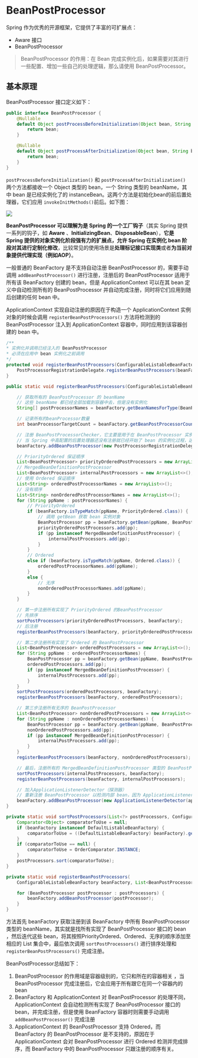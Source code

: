# BeanPostProcessor

Spring 作为优秀的开源框架，它提供了丰富的可扩展点：
- Aware 接口
- BeanPostProcessor

> BeanPostProcessor 的作用：在 Bean 完成实例化后，如果需要对其进行一些配置、增加一些自己的处理逻辑，那么请使用 BeanPostProcessor。

## 基本原理

BeanPostProcessor 接口定义如下：

```java
public interface BeanPostProcessor {
    @Nullable
    default Object postProcessBeforeInitialization(Object bean, String beanName) throws BeansException {
        return bean;
    }

    @Nullable
    default Object postProcessAfterInitialization(Object bean, String beanName) throws BeansException {
        return bean;
    }
}
```

`postProcessBeforeInitialization()` 和 `postProcessAfterInitialization()` 两个方法都接收一个 Object 类型的 bean，一个 String 类型的 beanName，其中 bean 是已经实例化了的 instanceBean。这两个方法是初始化bean的前后置处理器，它们应用 `invokeInitMethods()`前后。如下图：

![](./images/BeanPostProcessor.png)

**BeanPostProcessor 可以理解为是 Spring 的一个工厂钩子**（其实 Spring 提供一系列的钩子，如 **Aware** 、**InitializingBean**、**DisposableBean**），**它是 Spring 提供的对象实例化阶段强有力的扩展点，允许 Spring 在实例化 bean 阶段对其进行定制化修改**，比较常见的使用场景是**处理标记接口实现类**或者**为当前对象提供代理实现（例如AOP）**。

一般普通的 BeanFactory 是不支持自动注册 BeanPostProcessor 的，需要手动调用 `addBeanPostProcessor()` 进行注册，注册后的 BeanPostProcessor 适用于所有该 BeanFactory 创建的 bean，但是 ApplicationContext 可以在其 bean 定义中自动检测所有的 BeanPostProcessor 并自动完成注册，同时将它们应用到随后创建的任何 bean 中。

ApplicationContext 实现自动注册的原因在于构造一个 ApplicationContext 实例对象的时候会调用 `registerBeanPostProcessors()` 方法将检测到的 BeanPostProcessor 注入到 ApplicationContext 容器中，同时应用到该容器创建的 bean 中。

```java
/**
* 实例化并调用已经注入的 BeanPostProcessor
* 必须在应用中 bean 实例化之前调用
*/
protected void registerBeanPostProcessors(ConfigurableListableBeanFactory beanFactory) {
    PostProcessorRegistrationDelegate.registerBeanPostProcessors(beanFactory, this);
}

public static void registerBeanPostProcessors(ConfigurableListableBeanFactory beanFactory, AbstractApplicationContext applicationContext) {

    // 获取所有的 BeanPostProcessor 的 beanName
    // 这些 beanName 都已经全部加载到容器中去，但是没有实例化
    String[] postProcessorNames = beanFactory.getBeanNamesForType(BeanPostProcessor.class, true, false);

    // 记录所有的beanProcessor数量
    int beanProcessorTargetCount = beanFactory.getBeanPostProcessorCount() + 1 + postProcessorNames.length;

    // 注册 BeanPostProcessorChecker，它主要是用于在 BeanPostProcessor 实例化期间记录日志
    // 当 Spring 中高配置的后置处理器还没有注册就已经开始了 bean 的实例化过程，这个时候便会打印 BeanPostProcessorChecker 中的内容
    beanFactory.addBeanPostProcessor(new PostProcessorRegistrationDelegate.BeanPostProcessorChecker(beanFactory, beanProcessorTargetCount));

    // PriorityOrdered 保证顺序
    List<BeanPostProcessor> priorityOrderedPostProcessors = new ArrayList<>();
    // MergedBeanDefinitionPostProcessor
    List<BeanPostProcessor> internalPostProcessors = new ArrayList<>();
    // 使用 Ordered 保证顺序
    List<String> orderedPostProcessorNames = new ArrayList<>();
    // 没有顺序
    List<String> nonOrderedPostProcessorNames = new ArrayList<>();
    for (String ppName : postProcessorNames) {
        // PriorityOrdered
        if (beanFactory.isTypeMatch(ppName, PriorityOrdered.class)) {
            // 调用 getBean 获取 bean 实例对象
            BeanPostProcessor pp = beanFactory.getBean(ppName, BeanPostProcessor.class);
            priorityOrderedPostProcessors.add(pp);
            if (pp instanceof MergedBeanDefinitionPostProcessor) {
                internalPostProcessors.add(pp);
            }
        }
        // Ordered
        else if (beanFactory.isTypeMatch(ppName, Ordered.class)) {
            orderedPostProcessorNames.add(ppName);
        }
        else {
            // 无序
            nonOrderedPostProcessorNames.add(ppName);
        }
    }

    // 第一步注册所有实现了 PriorityOrdered 的BeanPostProcessor
    // 先排序
    sortPostProcessors(priorityOrderedPostProcessors, beanFactory);
    // 后注册
    registerBeanPostProcessors(beanFactory, priorityOrderedPostProcessors);

    // 第二步注册所有实现了 Ordered 的 BeanPostProcessor
    List<BeanPostProcessor> orderedPostProcessors = new ArrayList<>();
    for (String ppName : orderedPostProcessorNames) {
        BeanPostProcessor pp = beanFactory.getBean(ppName, BeanPostProcessor.class);
        orderedPostProcessors.add(pp);
        if (pp instanceof MergedBeanDefinitionPostProcessor) {
            internalPostProcessors.add(pp);
        }
    }
    sortPostProcessors(orderedPostProcessors, beanFactory);
    registerBeanPostProcessors(beanFactory, orderedPostProcessors);

    // 第三步注册所有无序的 BeanPostProcessor
    List<BeanPostProcessor> nonOrderedPostProcessors = new ArrayList<>();
    for (String ppName : nonOrderedPostProcessorNames) {
        BeanPostProcessor pp = beanFactory.getBean(ppName, BeanPostProcessor.class);
        nonOrderedPostProcessors.add(pp);
        if (pp instanceof MergedBeanDefinitionPostProcessor) {
            internalPostProcessors.add(pp);
        }
    }
    registerBeanPostProcessors(beanFactory, nonOrderedPostProcessors);

    // 最后，注册所有的 MergedBeanDefinitionPostProcessor 类型的 BeanPostProcessor
    sortPostProcessors(internalPostProcessors, beanFactory);
    registerBeanPostProcessors(beanFactory, internalPostProcessors);

    // 加入ApplicationListenerDetector（探测器）
    // 重新注册 BeanPostProcessor 以检测内部 bean，因为 ApplicationListeners 将其移动到处理器链的末尾
    beanFactory.addBeanPostProcessor(new ApplicationListenerDetector(applicationContext));
}

private static void sortPostProcessors(List<?> postProcessors, ConfigurableListableBeanFactory beanFactory) {
    Comparator<Object> comparatorToUse = null;
    if (beanFactory instanceof DefaultListableBeanFactory) {
        comparatorToUse = ((DefaultListableBeanFactory) beanFactory).getDependencyComparator();
    }
    if (comparatorToUse == null) {
        comparatorToUse = OrderComparator.INSTANCE;
    }
    postProcessors.sort(comparatorToUse);
}

private static void registerBeanPostProcessors(
    ConfigurableListableBeanFactory beanFactory, List<BeanPostProcessor> postProcessors) {

    for (BeanPostProcessor postProcessor : postProcessors) {
        beanFactory.addBeanPostProcessor(postProcessor);
    }
}
```

方法首先 beanFactory 获取注册到该 BeanFactory 中所有 BeanPostProcessor 类型的 beanName，其实就是找所有实现了 BeanPostProcessor 接口的 bean ，然后迭代这些 bean，将其按照PriorityOrdered、Ordered、无序的顺序添加至相应的 List 集合中，最后依次调用 `sortPostProcessors()` 进行排序处理和 `registerBeanPostProcessors()` 完成注册。

BeanPostProcessor总结如下：
1. BeanPostProcessor 的作用域是容器级别的，它只和所在的容器相关 ，当 BeanPostProcessor 完成注册后，它会应用于所有跟它在同一个容器内的 bean
2. BeanFactory 和 ApplicationContext 对 BeanPostProcessor 的处理不同，ApplicationContext 会自动检测所有实现了 BeanPostProcessor 接口的 bean，并完成注册，但是使用 BeanFactory 容器时则需要手动调用 `addBeanPostProcessor()` 完成注册
3. ApplicationContext 的 BeanPostProcessor 支持 Ordered，而 BeanFactory 的 BeanPostProcessor 是不支持的，原因在于ApplicationContext 会对 BeanPostProcessor 进行 Ordered 检测并完成排序，而 BeanFactory 中的 BeanPostProcessor 只跟注册的顺序有关。